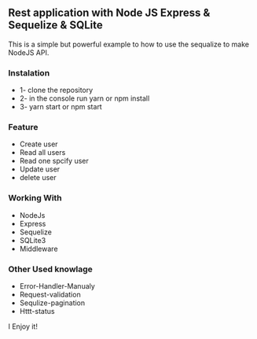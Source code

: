 ## Rest application with Node JS Express & Sequelize & SQLite

This is a simple but powerful example to how to use the sequalize to make NodeJS API.

### Instalation

- 1- clone the repository
- 2- in the console run yarn or npm install 
- 3- yarn start or npm start 

### Feature

-  Create user
-  Read all users
-  Read one spcify user
-  Update user 
-  delete user 

### Working With

- NodeJs
- Express
- Sequelize
- SQLite3
- Middleware

### Other Used knowlage 

- Error-Handler-Manualy
- Request-validation
- Sequlize-pagination
- Httt-status

I Enjoy it!
